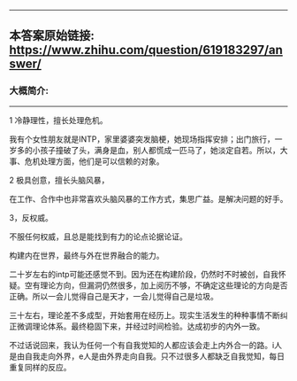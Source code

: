 ----------------------------------------
## 本答案原始链接: https://www.zhihu.com/question/619183297/answer/
### 大概简介: 
----------------------------------------
1 冷静理性，擅长处理危机。

我有个女性朋友就是INTP，家里婆婆突发脑梗，她现场指挥安排；出门旅行，一岁多的小孩子撞破了头，满身是血，别人都慌成一匹马了，她淡定自若。所以，大事、危机处理方面，他们是可以信赖的对象。

2 极具创意，擅长头脑风暴，

在工作、合作中也非常喜欢头脑风暴的工作方式，集思广益。是解决问题的好手。

3，反权威。

不服任何权威，且总是能找到有力的论点论据论证。

构建内在世界，最终与外在世界融合的能力。

二十岁左右的intp可能还感觉不到。因为还在构建阶段，仍然时不时被创，自我怀疑。空有理论方向，但漏洞仍然很多，加上阅历不够，不确定这些理论的方向是否正确。所以一会儿觉得自己是天才，一会儿觉得自己是垃圾。

三十左右，理论差不多成型，开始套用在经历上。现实生活发生的种种事情不断纠正微调理论体系。最终稳固下来，并经过时间检验。达成初步的内外一致。

不过话说回来，我认为任何一个有自我觉知的人都应该会走上内外合一的路。i人是由自我走向外界，e人是由外界走向自我。只不过很多人都缺乏自我觉知，每日重复同样的反应。